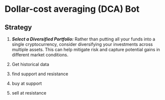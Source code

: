 # Dollar-cost averaging (DCA) Bot

## Strategy

1. ***Select a Diversified Portfolio:*** Rather than putting all your funds into a single cryptocurrency, consider diversifying your investments across multiple assets. This can help mitigate risk and capture potential gains in different market conditions.
 
0. Get historical data
1. find support and resistance
2. buy at support 
3. sell at resistance




